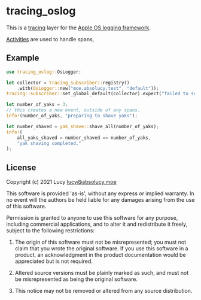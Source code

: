 # tracing_oslog

This is a [tracing](https://crates.io/crates/tracing) layer for the [Apple OS logging framework](https://developer.apple.com/documentation/os/logging).

[Activities](https://developer.apple.com/documentation/os/logging/collecting_log_messages_in_activities) are used to handle spans,

## Example

```rust
use tracing_oslog::OsLogger;

let collector = tracing_subscriber::registry()
	.with(OsLogger::new("moe.absolucy.test", "default"));
tracing::subscriber::set_global_default(collector).expect("failed to set global subscriber");

let number_of_yaks = 3;
// this creates a new event, outside of any spans.
info!(number_of_yaks, "preparing to shave yaks");

let number_shaved = yak_shave::shave_all(number_of_yaks);
info!(
	all_yaks_shaved = number_shaved == number_of_yaks,
	"yak shaving completed."
);
```


## License

Copyright (c) 2021 Lucy <lucy@absolucy.moe>

This software is provided 'as-is', without any express or implied warranty. In
no event will the authors be held liable for any damages arising from the use of
this software.

Permission is granted to anyone to use this software for any purpose, including
commercial applications, and to alter it and redistribute it freely, subject to
the following restrictions:

1.  The origin of this software must not be misrepresented; you must not claim
    that you wrote the original software. If you use this software in a product,
    an acknowledgment in the product documentation would be appreciated but is
    not required.

2.  Altered source versions must be plainly marked as such, and must not be
    misrepresented as being the original software.

3.  This notice may not be removed or altered from any source distribution.
